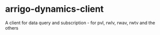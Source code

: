 # arrigo-dynamics-client
A client for data query and subscription - for pvl, rwlv, rwav, rwtv and the others
